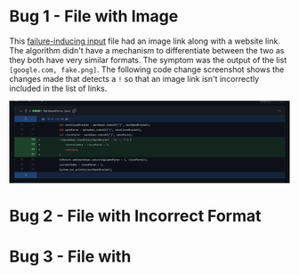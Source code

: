 # Bug 1 - File with Image

This [failure-inducing input](https://github.com/suprithk/markdown-parse/blob/51f10558fe3f0544eab268874062085a955e7298/image.md) file had an image link along with a website link. The algorithm didn't have a mechanism to differentiate between the two as they both have very similar formats. The symptom was the output of the list `[google.com, fake.png]`. The following code change screenshot shows the changes made that detects a `!` so that an image link isn't incorrectly included in the list of links.

![Image](report-2.1.png)

# Bug 2 - File with Incorrect Format 





# Bug 3 - File with 